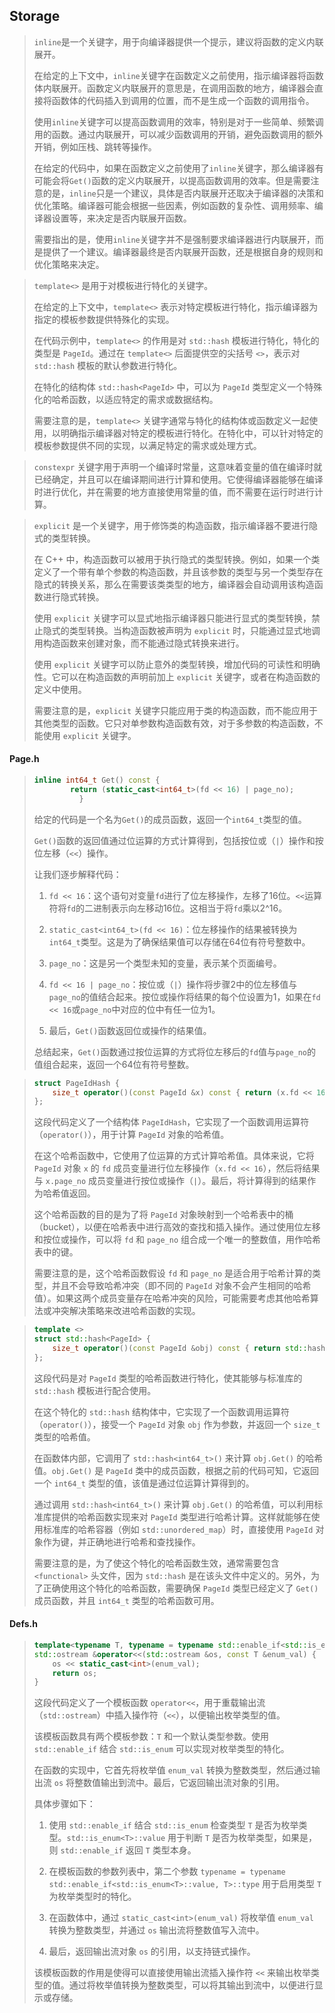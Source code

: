 ## Storage

> `inline`是一个关键字，用于向编译器提供一个提示，建议将函数的定义内联展开。
>
> 在给定的上下文中，`inline`关键字在函数定义之前使用，指示编译器将函数体内联展开。函数定义内联展开的意思是，在调用函数的地方，编译器会直接将函数体的代码插入到调用的位置，而不是生成一个函数的调用指令。
>
> 使用`inline`关键字可以提高函数调用的效率，特别是对于一些简单、频繁调用的函数。通过内联展开，可以减少函数调用的开销，避免函数调用的额外开销，例如压栈、跳转等操作。
>
> 在给定的代码中，如果在函数定义之前使用了`inline`关键字，那么编译器有可能会将`Get()`函数的定义内联展开，以提高函数调用的效率。但是需要注意的是，`inline`只是一个建议，具体是否内联展开还取决于编译器的决策和优化策略。编译器可能会根据一些因素，例如函数的复杂性、调用频率、编译器设置等，来决定是否内联展开函数。
>
> 需要指出的是，使用`inline`关键字并不是强制要求编译器进行内联展开，而是提供了一个建议。编译器最终是否内联展开函数，还是根据自身的规则和优化策略来决定。

> `template<>` 是用于对模板进行特化的关键字。
>
> 在给定的上下文中，`template<>` 表示对特定模板进行特化，指示编译器为指定的模板参数提供特殊化的实现。
>
> 在代码示例中，`template<>` 的作用是对 `std::hash` 模板进行特化，特化的类型是 `PageId`。通过在 `template<>` 后面提供空的尖括号 `<>`，表示对 `std::hash` 模板的默认参数进行特化。
>
> 在特化的结构体 `std::hash<PageId>` 中，可以为 `PageId` 类型定义一个特殊化的哈希函数，以适应特定的需求或数据结构。
>
> 需要注意的是，`template<>` 关键字通常与特化的结构体或函数定义一起使用，以明确指示编译器对特定的模板进行特化。在特化中，可以针对特定的模板参数提供不同的实现，以满足特定的需求或处理方式。

> `constexpr` 关键字用于声明一个编译时常量，这意味着变量的值在编译时就已经确定，并且可以在编译期间进行计算和使用。它使得编译器能够在编译时进行优化，并在需要的地方直接使用常量的值，而不需要在运行时进行计算。

> `explicit` 是一个关键字，用于修饰类的构造函数，指示编译器不要进行隐式的类型转换。
>
> 在 C++ 中，构造函数可以被用于执行隐式的类型转换。例如，如果一个类定义了一个带有单个参数的构造函数，并且该参数的类型与另一个类型存在隐式的转换关系，那么在需要该类类型的地方，编译器会自动调用该构造函数进行隐式转换。
>
> 使用 `explicit` 关键字可以显式地指示编译器只能进行显式的类型转换，禁止隐式的类型转换。当构造函数被声明为 `explicit` 时，只能通过显式地调用构造函数来创建对象，而不能通过隐式转换来进行。
>
> 使用 `explicit` 关键字可以防止意外的类型转换，增加代码的可读性和明确性。它可以在构造函数的声明前加上 `explicit` 关键字，或者在构造函数的定义中使用。
>
> 需要注意的是，`explicit` 关键字只能应用于类的构造函数，而不能应用于其他类型的函数。它只对单参数构造函数有效，对于多参数的构造函数，不能使用 `explicit` 关键字。



#### Page.h

> ```c++
> inline int64_t Get() const {
>         return (static_cast<int64_t>(fd << 16) | page_no);
>   		}
> ```
>
> 给定的代码是一个名为`Get()`的成员函数，返回一个`int64_t`类型的值。
>
> `Get()`函数的返回值通过位运算的方式计算得到，包括按位或（`|`）操作和按位左移（`<<`）操作。
>
> 让我们逐步解释代码：
>
> 1. `fd << 16`：这个语句对变量`fd`进行了位左移操作，左移了16位。`<<`运算符将`fd`的二进制表示向左移动16位。这相当于将`fd`乘以2^16。
>
> 2. `static_cast<int64_t>(fd << 16)`：位左移操作的结果被转换为`int64_t`类型。这是为了确保结果值可以存储在64位有符号整数中。
>
> 3. `page_no`：这是另一个类型未知的变量，表示某个页面编号。
>
> 4. `fd << 16 | page_no`：按位或（`|`）操作将步骤2中的位左移值与`page_no`的值结合起来。按位或操作将结果的每个位设置为1，如果在`fd << 16`或`page_no`中对应的位中有任一位为1。
>
> 5. 最后，`Get()`函数返回位或操作的结果值。
>
> 总结起来，`Get()`函数通过按位运算的方式将位左移后的`fd`值与`page_no`的值组合起来，返回一个64位有符号整数。

> ```c++
> struct PageIdHash {
>     size_t operator()(const PageId &x) const { return (x.fd << 16) | x.page_no; }
> };
> ```
>
> 这段代码定义了一个结构体 `PageIdHash`，它实现了一个函数调用运算符（`operator()`），用于计算 `PageId` 对象的哈希值。
>
> 在这个哈希函数中，它使用了位运算的方式计算哈希值。具体来说，它将 `PageId` 对象 `x` 的 `fd` 成员变量进行位左移操作（`x.fd << 16`），然后将结果与 `x.page_no` 成员变量进行按位或操作（`|`）。最后，将计算得到的结果作为哈希值返回。
>
> 这个哈希函数的目的是为了将 `PageId` 对象映射到一个哈希表中的桶（bucket），以便在哈希表中进行高效的查找和插入操作。通过使用位左移和按位或操作，可以将 `fd` 和 `page_no` 组合成一个唯一的整数值，用作哈希表中的键。
>
> 需要注意的是，这个哈希函数假设 `fd` 和 `page_no` 是适合用于哈希计算的类型，并且不会导致哈希冲突（即不同的 `PageId` 对象不会产生相同的哈希值）。如果这两个成员变量存在哈希冲突的风险，可能需要考虑其他哈希算法或冲突解决策略来改进哈希函数的实现。

> ```c++
> template <>
> struct std::hash<PageId> {
>     size_t operator()(const PageId &obj) const { return std::hash<int64_t>()(obj.Get()); }
> };
> ```
>
> 这段代码是对 `PageId` 类型的哈希函数进行特化，使其能够与标准库的 `std::hash` 模板进行配合使用。
>
> 在这个特化的 `std::hash` 结构体中，它实现了一个函数调用运算符（`operator()`），接受一个 `PageId` 对象 `obj` 作为参数，并返回一个 `size_t` 类型的哈希值。
>
> 在函数体内部，它调用了 `std::hash<int64_t>()` 来计算 `obj.Get()` 的哈希值。`obj.Get()` 是 `PageId` 类中的成员函数，根据之前的代码可知，它返回一个 `int64_t` 类型的值，该值是通过位运算计算得到的。
>
> 通过调用 `std::hash<int64_t>()` 来计算 `obj.Get()` 的哈希值，可以利用标准库提供的哈希函数实现来对 `PageId` 类型进行哈希计算。这样就能够在使用标准库的哈希容器（例如 `std::unordered_map`）时，直接使用 `PageId` 对象作为键，并正确地进行哈希和查找操作。
>
> 需要注意的是，为了使这个特化的哈希函数生效，通常需要包含 `<functional>` 头文件，因为 `std::hash` 是在该头文件中定义的。另外，为了正确使用这个特化的哈希函数，需要确保 `PageId` 类型已经定义了 `Get()` 成员函数，并且 `int64_t` 类型的哈希函数可用。

#### Defs.h

> ```c++
> template<typename T, typename = typename std::enable_if<std::is_enum<T>::value, T>::type>
> std::ostream &operator<<(std::ostream &os, const T &enum_val) {
>     os << static_cast<int>(enum_val);
>     return os;
> }
> ```
>
> 这段代码定义了一个模板函数 `operator<<`，用于重载输出流（`std::ostream`）中插入操作符（`<<`），以便输出枚举类型的值。
>
> 该模板函数具有两个模板参数：`T` 和一个默认类型参数。使用 `std::enable_if` 结合 `std::is_enum` 可以实现对枚举类型的特化。
>
> 在函数的实现中，它首先将枚举值 `enum_val` 转换为整数类型，然后通过输出流 `os` 将整数值输出到流中。最后，它返回输出流对象的引用。
>
> 具体步骤如下：
>
> 1. 使用 `std::enable_if` 结合 `std::is_enum` 检查类型 `T` 是否为枚举类型。`std::is_enum<T>::value` 用于判断 `T` 是否为枚举类型，如果是，则 `std::enable_if` 返回 `T` 类型本身。
>
> 2. 在模板函数的参数列表中，第二个参数 `typename = typename std::enable_if<std::is_enum<T>::value, T>::type` 用于启用类型 `T` 为枚举类型时的特化。
>
> 3. 在函数体中，通过 `static_cast<int>(enum_val)` 将枚举值 `enum_val` 转换为整数类型，并通过 `os` 输出流将整数值写入流中。
>
> 4. 最后，返回输出流对象 `os` 的引用，以支持链式操作。
>
> 该模板函数的作用是使得可以直接使用输出流插入操作符 `<<` 来输出枚举类型的值。通过将枚举值转换为整数类型，可以将其输出到流中，以便进行显示或存储。
